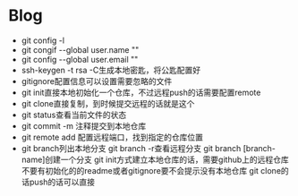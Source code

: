 # Blog
- git config -l
- git congif --global user.name ""
- git config --global user.email ""
- ssh-keygen -t rsa -C生成本地密匙，将公匙配置好
- gitignore配置信息可以设置需要忽略的文件
- git init直接本地初始化一个仓库，不过远程push的话需要配置remote
- git clone直接复制，到时候提交远程的话就是这个
- git status查看当前文件的状态
- git commit -m 注释提交到本地仓库
- git remote add <name> <url>配置远程端口，找到指定的仓库位置
- git branch列出本地分支
  git branch -r查看远程分支
  git branch [branch-name]创建一个分支
  git init方式建立本地仓库的话，需要github上的远程仓库不要有初始化的的readme或者gitignore要不会提示没有本地仓库
  git clone的话push的话可以直接